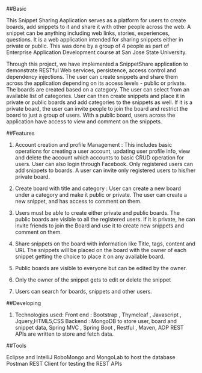 
##Basic

This Snippet Sharing Aaplication serves as a platform for users to create boards, add snippets to it and share it with other people across the web. A snippet can be anything including web links, stories, experiences, questions. It is a web application intended for sharing snippets either in private or public. This was done by a group of 4 people as part of Enterprise Application Development course at San Jose State University.

Through this project, we have implemented a SnippetShare application to demonstrate RESTful Web services, persistence, access control and dependency injections. The user can create snippets and share them across the application depending on its access levels - public or private. The boards are created based on a category. The user can select from an available list of categories. User can then create snippets and place it in private or public boards and add categories to the snippets as well. If it is a private board, the user can invite people to join the board and restrict the board to just a group of users. With a public board, users across the application have access to view and comment on the snippets.


##Features

1. Account creation and profile Management : 
This includes basic operations for creating a user account, updating user profile info, view and delete the account which accounts to basic CRUD operation for users. User can also login through Facebook. Only registered users can add snippets to boards. A user can invite only registered users to his/her private board.

2. Create board with title and category : 
User can create a new board under a category and make it public or private. The user can create a new snippet, and has access to comment on them.

3. Users must be able to create either private and public boards.
The public boards are visible to all the registered users. If it is private, he can invite friends to join the Board and use it to create new snippets and comment on them.

4. Share snippets on the board with information like Title, tags, content and URL
The snippets will be placed on the board with the owner of each snippet getting the choice to place it on any available board.

5. Public boards are visible to everyone but can be edited by the owner.

6. Only the owner of the snippet gets to edit or delete the snippet

7. Users can search for boards, snippets and other users.


##Developing

1. Technologies used:
Front end : Bootstrap , Thymeleaf , Javascript , Jquery,HTML5,CSS
Backend : MongoDB to store user, board and snippet data, Spring MVC , Spring Boot , Restful , Maven, AOP
REST APIs are written to store and fetch data. 

##Tools

Eclipse and IntelliJ
RoboMongo and MongoLab to host the database
Postman REST Client for testing the REST APIs
 
